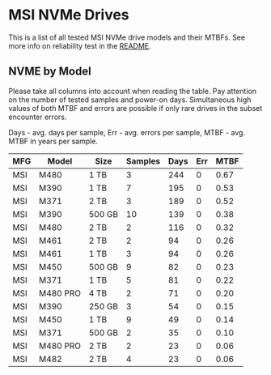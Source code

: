 MSI NVMe Drives
===============

This is a list of all tested MSI NVMe drive models and their MTBFs. See more
info on reliability test in the [README](https://github.com/linuxhw/SMART).

NVME by Model
------------

Please take all columns into account when reading the table. Pay attention on the
number of tested samples and power-on days. Simultaneous high values of both MTBF
and errors are possible if only rare drives in the subset encounter errors.

Days - avg. days per sample,
Err  - avg. errors per sample,
MTBF - avg. MTBF in years per sample.

| MFG       | Model              | Size   | Samples | Days  | Err   | MTBF |
|-----------|--------------------|--------|---------|-------|-------|------|
| MSI       | M480               | 1 TB   | 3       | 244   | 0     | 0.67   |
| MSI       | M390               | 1 TB   | 7       | 195   | 0     | 0.53   |
| MSI       | M371               | 2 TB   | 3       | 189   | 0     | 0.52   |
| MSI       | M390               | 500 GB | 10      | 139   | 0     | 0.38   |
| MSI       | M480               | 2 TB   | 2       | 116   | 0     | 0.32   |
| MSI       | M461               | 2 TB   | 2       | 94    | 0     | 0.26   |
| MSI       | M461               | 1 TB   | 3       | 94    | 0     | 0.26   |
| MSI       | M450               | 500 GB | 9       | 82    | 0     | 0.23   |
| MSI       | M371               | 1 TB   | 5       | 81    | 0     | 0.22   |
| MSI       | M480 PRO           | 4 TB   | 2       | 71    | 0     | 0.20   |
| MSI       | M390               | 250 GB | 3       | 54    | 0     | 0.15   |
| MSI       | M450               | 1 TB   | 9       | 49    | 0     | 0.14   |
| MSI       | M371               | 500 GB | 2       | 35    | 0     | 0.10   |
| MSI       | M480 PRO           | 2 TB   | 2       | 23    | 0     | 0.06   |
| MSI       | M482               | 2 TB   | 4       | 23    | 0     | 0.06   |
